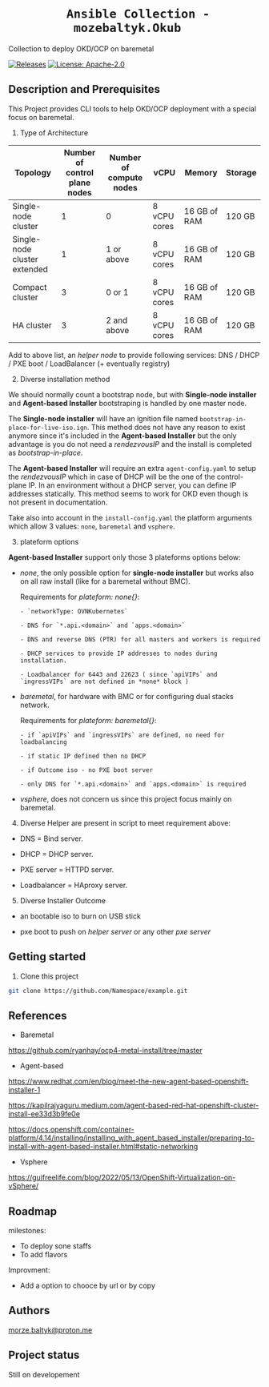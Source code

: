 <h1 style="text-align: center;"><code> Ansible Collection - mozebaltyk.Okub  </code></h1>

Collection to deploy OKD/OCP on baremetal

[![Releases](https://img.shields.io/github/release/mozebaltyk/Okub)](https://github.com/mozebaltyk/Okub/releases)
[![License: Apache-2.0](https://img.shields.io/badge/License-Apache%202.0-green.svg)](https://opensource.org/licenses/Apache-2.0/)

## Description and Prerequisites

This Project provides CLI tools to help OKD/OCP deployment with a special focus on baremetal.

1. Type of Architecture

| Topology                     | Number of control plane nodes | Number of compute nodes | vCPU         | Memory          | Storage |
|------------------------------|-------------------------------|-------------------------|--------------|-----------------|---------|
| Single-node cluster          | 1                             | 0                       | 8 vCPU cores | 16 GB of RAM    | 120 GB  |
| Single-node cluster extended | 1                             | 1 or above              | 8 vCPU cores | 16 GB of RAM    | 120 GB  |
| Compact cluster              | 3                             | 0 or 1                  | 8 vCPU cores | 16 GB of RAM    | 120 GB  |
| HA cluster                   | 3                             | 2 and above             | 8 vCPU cores | 16 GB of RAM    | 120 GB  |

Add to above list, an *helper node* to provide following services: DNS / DHCP / PXE boot / LoadBalancer (+ eventually registry)

2. Diverse installation method

We should normally count a bootstrap node, but with **Single-node installer** and **Agent-based Installer** bootstraping is handled by one master node.    

The **Single-node installer** will have an ignition file named `bootstrap-in-place-for-live-iso.ign`. This method does not have any reason to exist anymore since it's included in the **Agent-based Installer** but the only advantage is you do not need a *rendezvousIP* and the install is completed as *bootstrap-in-place*.   

The **Agent-based Installer** will require an extra `agent-config.yaml` to setup the *rendezvousIP* which in case of DHCP will be the one of the control-plane IP. In an environment without a DHCP server, you can define IP addresses statically. This method seems to work for OKD even though is not present in documentation.

Take also into account in the `install-config.yaml` the platform arguments which allow 3 values: `none`, `baremetal` and `vsphere`.     

3. plateform options

**Agent-based Installer** support only those 3 plateforms options below:

- *none*, the only possible option for **single-node installer** but works also on all raw install (like for a baremetal without BMC).

   Requirements for *plateform: none{}*:

      - `networkType: OVNKubernetes`

      - DNS for `*.api.<domain>` and `apps.<domain>`

      - DNS and reverse DNS (PTR) for all masters and workers is required

      - DHCP services to provide IP addresses to nodes during installation.

      - Loadbalancer for 6443 and 22623 ( since `apiVIPs` and `ingressVIPs` are not defined in *none* block )

- *baremetal*, for hardware with BMC or for configuring dual stacks network.

   Requirements for *plateform: baremetal{}*:

      - if `apiVIPs` and `ingressVIPs` are defined, no need for loadbalancing

      - if static IP defined then no DHCP

      - if Outcome iso - no PXE boot server

      - only DNS for `*.api.<domain>` and `apps.<domain>` is required

- *vsphere*, does not concern us since this project focus mainly on baremetal.

4. Diverse Helper are present in script to meet requirement above:

- DNS = Bind server.

- DHCP = DHCP server.

- PXE server = HTTPD server.

- Loadbalancer = HAproxy server.

5. Diverse Installer Outcome

- an bootable iso to burn on USB stick

- pxe boot to push on *helper server* or any other *pxe server*

## Getting started

1. Clone this project
```sh
git clone https://github.com/Namespace/example.git 
```

## References

* Baremetal

https://github.com/ryanhay/ocp4-metal-install/tree/master

* Agent-based

https://www.redhat.com/en/blog/meet-the-new-agent-based-openshift-installer-1

https://kapilrajyaguru.medium.com/agent-based-red-hat-openshift-cluster-install-ee33d3b9fe0e

https://docs.openshift.com/container-platform/4.14/installing/installing_with_agent_based_installer/preparing-to-install-with-agent-based-installer.html#static-networking

* Vsphere

https://guifreelife.com/blog/2022/05/13/OpenShift-Virtualization-on-vSphere/


## Roadmap
milestones:
- To deploy sone staffs
- To add flavors

Improvment:
- Add a option to chooce by url or by copy

## Authors
morze.baltyk@proton.me

## Project status
Still on developement
